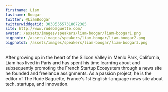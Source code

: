 ```yaml
---
firstname: Liam 
lastname: Boogar
twitter: @LiamBoogar
twitterwiddgetid: 303855557318672385
site: http://www.rudebaguette.com/
avatar: /assets/images/speakers/liam-boogar/liam-boogar1.png
bigphoto: /assets/images/speakers/liam-boogar/liam-boogar2.png
bigphoto2: /assets/images/speakers/liam-boogar/liam-boogar3.png
---
```


After growing up in the heart of the Silicon Valley in Menlo Park, California, Liam has lived in Paris and has spent his time learning about and subsequently promoting the French Startup Ecosystem through a news site he founded and freelance assignments.
As a passion project, he is the editor of The Rude Baguette, France's 1st English-language news site about tech, startups, and innovation. 



